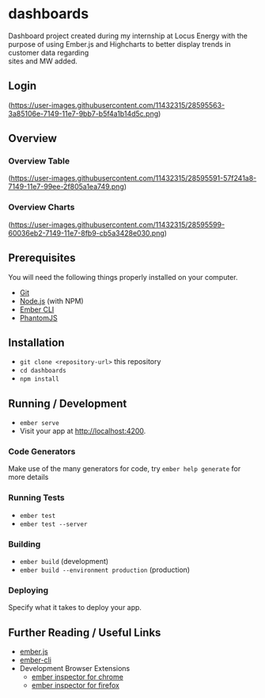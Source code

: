 # dashboards

Dashboard project created during my internship at Locus Energy with the purpose of using Ember.js and Highcharts to better display trends in customer data regarding  
sites and MW added.

## Login
(https://user-images.githubusercontent.com/11432315/28595563-3a85106e-7149-11e7-9bb7-b5f4a1b14d5c.png)

## Overview

### Overview Table
(https://user-images.githubusercontent.com/11432315/28595591-57f241a8-7149-11e7-99ee-2f805a1ea749.png)


### Overview Charts
(https://user-images.githubusercontent.com/11432315/28595599-60036eb2-7149-11e7-8fb9-cb5a3428e030.png)


## Prerequisites

You will need the following things properly installed on your computer.

* [Git](https://git-scm.com/)
* [Node.js](https://nodejs.org/) (with NPM)
* [Ember CLI](https://ember-cli.com/)
* [PhantomJS](http://phantomjs.org/)

## Installation

* `git clone <repository-url>` this repository
* `cd dashboards`
* `npm install`

## Running / Development

* `ember serve`
* Visit your app at [http://localhost:4200](http://localhost:4200).

### Code Generators

Make use of the many generators for code, try `ember help generate` for more details

### Running Tests

* `ember test`
* `ember test --server`

### Building

* `ember build` (development)
* `ember build --environment production` (production)

### Deploying

Specify what it takes to deploy your app.

## Further Reading / Useful Links

* [ember.js](http://emberjs.com/)
* [ember-cli](https://ember-cli.com/)
* Development Browser Extensions
  * [ember inspector for chrome](https://chrome.google.com/webstore/detail/ember-inspector/bmdblncegkenkacieihfhpjfppoconhi)
  * [ember inspector for firefox](https://addons.mozilla.org/en-US/firefox/addon/ember-inspector/)
